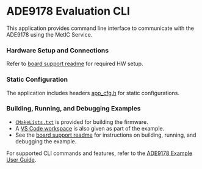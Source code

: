 ﻿# ADE9178 Evaluation CLI 

This application provides  command line interface to communicate with the ADE9178 using the MetIC Service. 

### Hardware Setup and Connections

Refer to [board support readme](https://github.com/analogdevicesinc/energy-board-support/blob/main/max/eval_ade9178/readme.md) for required HW setup.

### Static Configuration

The application includes headers [app_cfg.h](config/app_cfg.h)  for static configurations.


### Building, Running, and Debugging Examples

- [`CMakeLists.txt`](./CMakeLists.txt) is provided for building the firmware.
- A [VS Code workspace](examples/projects/frame_format_example.code-workspace) is also given as part of the example.
- See the [board support readme](https://github.com/analogdevicesinc/energy-board-support/blob/main/stm/app_mcu_h5/readme.md) for instructions on building, running, and debugging the example.


For supported CLI commands and features, refer to the [ADE9178 Example User Guide](../docs/ADE9178ExampleUserGuide.pdf).


